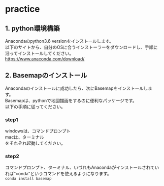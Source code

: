 # practice
## 1. python環境構築
Anacondaのpython3.6 versionをインストールします。  
以下のサイトから、自分のOSに合うインストーラーをダウンロードし、手順に沿ってインストールしてください。  
<https://www.anaconda.com/download/>  
## 2. Basemapのインストール
Anacondaのインストールに成功したら、次にBasemapをインストールします。  
Basemapは、pythonで地図描画をするのに便利なパッケージです。  
以下の手順に従ってください。
### step1
windowsは、コマンドプロンプト  
macは、ターミナル  
をそれぞれ起動してください。
### step2
コマンドプロンプト、ターミナル、いづれもAnacondaがインストールされていれば”conda”というコマンドを使えるようになります。  
`conda install basemap`
